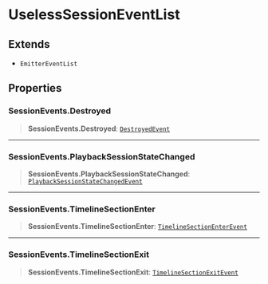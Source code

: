 # UselessSessionEventList

## Extends

- `EmitterEventList`

## Properties

### SessionEvents.Destroyed

> **SessionEvents.Destroyed**: [`DestroyedEvent`](reference/interfaces/DestroyedEvent.md)

***

### SessionEvents.PlaybackSessionStateChanged

> **SessionEvents.PlaybackSessionStateChanged**: [`PlaybackSessionStateChangedEvent`](reference/interfaces/PlaybackSessionStateChangedEvent.md)

***

### SessionEvents.TimelineSectionEnter

> **SessionEvents.TimelineSectionEnter**: [`TimelineSectionEnterEvent`](reference/interfaces/TimelineSectionEnterEvent.md)

***

### SessionEvents.TimelineSectionExit

> **SessionEvents.TimelineSectionExit**: [`TimelineSectionExitEvent`](reference/interfaces/TimelineSectionExitEvent.md)
